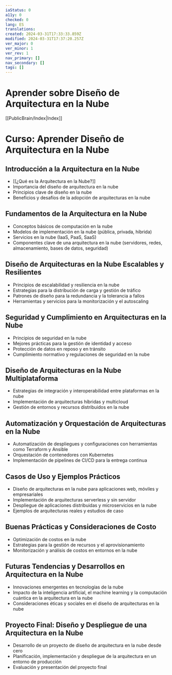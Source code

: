 ```yaml
---
iaStatus: 0
a11y: 0
checked: 0
lang: ES
translations: 
created: 2024-03-31T17:33:33.859Z
modified: 2024-03-31T17:37:20.257Z
ver_major: 0
ver_minor: 1
ver_rev: 1
nav_primary: []
nav_secondary: []
tags: []
---
```

# Aprender sobre Diseño de Arquitectura en la Nube

[[PublicBrain/Index|Index]]

# Curso: Aprender Diseño de Arquitectura en la Nube

## Introducción a la Arquitectura en la Nube
- [[¿Qué es la Arquitectura en la Nube?]]
- Importancia del diseño de arquitectura en la nube
- Principios clave de diseño en la nube
- Beneficios y desafíos de la adopción de arquitecturas en la nube

## Fundamentos de la Arquitectura en la Nube
- Conceptos básicos de computación en la nube
- Modelos de implementación en la nube (pública, privada, híbrida)
- Servicios en la nube (IaaS, PaaS, SaaS)
- Componentes clave de una arquitectura en la nube (servidores, redes, almacenamiento, bases de datos, seguridad)

## Diseño de Arquitecturas en la Nube Escalables y Resilientes
- Principios de escalabilidad y resiliencia en la nube
- Estrategias para la distribución de carga y gestión de tráfico
- Patrones de diseño para la redundancia y la tolerancia a fallos
- Herramientas y servicios para la monitorización y el autoscaling

## Seguridad y Cumplimiento en Arquitecturas en la Nube
- Principios de seguridad en la nube
- Mejores prácticas para la gestión de identidad y acceso
- Protección de datos en reposo y en tránsito
- Cumplimiento normativo y regulaciones de seguridad en la nube

## Diseño de Arquitecturas en la Nube Multiplataforma
- Estrategias de integración y interoperabilidad entre plataformas en la nube
- Implementación de arquitecturas híbridas y multicloud
- Gestión de entornos y recursos distribuidos en la nube

## Automatización y Orquestación de Arquitecturas en la Nube
- Automatización de despliegues y configuraciones con herramientas como Terraform y Ansible
- Orquestación de contenedores con Kubernetes
- Implementación de pipelines de CI/CD para la entrega continua

## Casos de Uso y Ejemplos Prácticos
- Diseño de arquitecturas en la nube para aplicaciones web, móviles y empresariales
- Implementación de arquitecturas serverless y sin servidor
- Despliegue de aplicaciones distribuidas y microservicios en la nube
- Ejemplos de arquitecturas reales y estudios de caso

## Buenas Prácticas y Consideraciones de Costo
- Optimización de costos en la nube
- Estrategias para la gestión de recursos y el aprovisionamiento
- Monitorización y análisis de costos en entornos en la nube

## Futuras Tendencias y Desarrollos en Arquitectura en la Nube
- Innovaciones emergentes en tecnologías de la nube
- Impacto de la inteligencia artificial, el machine learning y la computación cuántica en la arquitectura en la nube
- Consideraciones éticas y sociales en el diseño de arquitecturas en la nube

## Proyecto Final: Diseño y Despliegue de una Arquitectura en la Nube
- Desarrollo de un proyecto de diseño de arquitectura en la nube desde cero
- Planificación, implementación y despliegue de la arquitectura en un entorno de producción
- Evaluación y presentación del proyecto final

